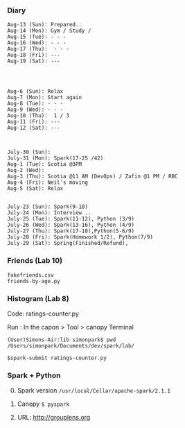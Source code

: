 
### Diary
```
Aug-13 (Sun): Prepared..
Aug-14 (Mon): Gym / Study /
Aug-15 (Tue): - - -
Aug-16 (Wed): - - -
Aug-17 (Thu):  - - - 
Aug-18 (Fri): ---
Aug-19 (Sat): ---




Aug-6 (Sun): Relax
Aug-7 (Mon): Start again
Aug-8 (Tue): - - -
Aug-9 (Wed): - - -
Aug-10 (Thu):  1 / 3
Aug-11 (Fri): ---
Aug-12 (Sat): ---



July-30 (Sun): 
July-31 (Mon): Spark(17-25 /42)
Aug-1 (Tue): Scotia @3PM
Aug-2 (Wed): 
Aug-3 (Thu): Scotia @11 AM (DevOps) / Zafin @1 PM / RBC
Aug-4 (Fri): Neil's moving
Aug-5 (Sat): Relax


July-23 (Sun): Spark(9-10)
July-24 (Mon): Interview ..
July-25 (Tue): Spark(11-12), Python (3/9)
July-26 (Wed): Spark(13-16), Python (4/9) 
July-27 (Thu): Spark(17-18),Python(5-6/9)
July-28 (Fri): Spark(Homework 1/2), Python(7/9)
July-29 (Sat): Spring(Finished/Refund), 
```


### Friends (Lab 10)
```
fakefriends.csv
friends-by-age.py
```

### Histogram (Lab 8)
Code: ratings-counter.py

Run : In the capon > Tool > canopy Terminal
```
(User)Simons-Air:lib simonpark$ pwd
/Users/simonpark/Documents/dev/spark/lab/

$spark-submit ratings-counter.py 
```


### Spark + Python

0. Spark version
`/usr/local/Cellar/apache-spark/2.1.1`

1. Canopy
`$ pyspark`
2. URL: http://grouplens.org
